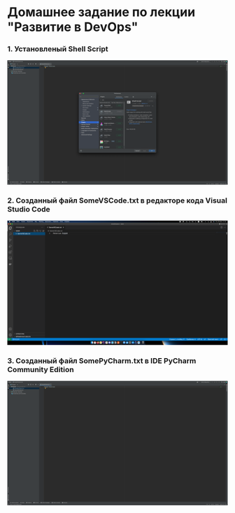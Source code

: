 # Домашнее задание по лекции "Развитие в DevOps"

### 1. Установленый Shell Script 
![Shell Script Installed](assets/images/hw-2/shell_script_installed.png)

### 2. Созданный файл SomeVSCode.txt в редакторе кода Visual Studio Code
![Shell Script Installed](assets/images/hw-2/create_file_in_VSC.png)

### 3. Созданный файл SomePyCharm.txt в IDE PyCharm Community Edition
![Shell Script Installed](assets/images/hw-2/create_file_in_PyCharm.png)